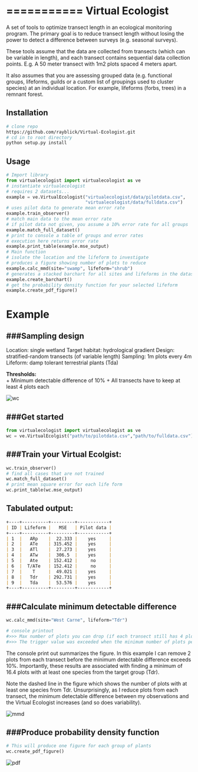 ===========
Virtual Ecologist
===========

A set of tools to optimize transect length in an ecological monitoring program.
The primary goal is to reduce transect length without losing the power to
detect a difference between surveys (e.g. seasonal surveys).  

These tools assume that the data are collected from transects (which can be
 variable in length), and each transect contains sequential data collection points.
E.g. A 50 meter transect with 1m2 plots spaced 4 meters apart.   

It also assumes that you are assessing grouped data (e.g. functional groups,
lifeforms, guilds or a custom list of groupings used to cluster species) at an
individual location. For example, lifeforms (forbs, trees) in a remnant forest.


Installation
-----------
```bash
# clone repo
https://github.com/rayblick/Virtual-Ecologist.git
# cd in to root directory
python setup.py install
```

Usage
------------

```python
# Import library
from virtualecologist import virtualecologist as ve
# instantiate virtualecologist
# requires 2 datasets...
example = ve.VirtualEcologist("virtualecologist/data/pilotdata.csv",
                              "virtualecologist/data/fulldata.csv")
# uses pilot data to generate mean error rate
example.train_observer()
# match main data to the mean error rate
# if pilot data not given, you assume a 10% error rate for all groups
example.match_full_dataset()
# print to console a table of groups and error rates
# execution here returns error rate
example.print_table(example.mse_output)
# Main function
# isolate the location and the lifeform to investigate
# produces a figure showing number of plots to reduce
example.calc_mmd(site="swamp", lifeform="shrub")
# generates a stacked barchart for all sites and lifeforms in the dataset
example.create_barchart()
# get the probability density function for your selected lifeform
example.create_pdf_figure()
```

Example
==============

###Sampling design
--------------
Location: single wetland
Target habitat: hydrological gradient
Design: stratified-random transects (of variable length)
Sampling: 1m plots every 4m
Lifeform: damp tolerant terrestrial plants (Tda)

**Thresholds:**   
    + Minimum detectable difference of 10%
    + All transects have to keep at least 4 plots each

![wc](https://raw.github.com/rayblick/Virtual-Ecologist/master/img/transects2014.jpg)


###Get started
-------------
```python
from virtualecologist import virtualecologist as ve
wc = ve.VirtualEcolgist("path/to/pilotdata.csv","path/to/fulldata.csv")
```

###Train your Virtual Ecolgist:
-------------
```python
wc.train_observer()
# find all cases that are not trained
wc.match_full_dataset()
# print mean square error for each life form
wc.print_table(wc.mse_output)
```

**Tabulated output:**
-------------
```markdown
+----+----------+---------+------------+
| ID | Lifeform |   MSE   | Pilot data |
+----+----------+---------+------------+
| 1  |   ARp    |  22.333 |    yes     |
| 2  |   ATe    | 315.452 |    yes     |
| 3  |   ATl    |  27.273 |    yes     |
| 4  |   ATw    |  306.5  |    yes     |
| 5  |   Ate    | 152.412 |     no     |
| 6  |  T/ATe   | 152.412 |     no     |
| 7  |    T     |  49.021 |    yes     |
| 8  |   Tdr    | 292.731 |    yes     |
| 9  |   Tda    |  53.576 |    yes     |
+----+----------+---------+------------+
```

###Calculate minimum detectable difference
--------------
```python
wc.calc_mmd(site="West Carne", lifeform="Tdr")

# console printout
#>>> Max number of plots you can drop (if each transect still has 4 plots) is: 2.0
#>>> The trigger value was exceeded when the minimum number of plots per transect was less than: 16.4
```
The console print out summarizes the figure. In this example I can remove 2 plots
from each transect before the minimum detectable difference exceeds 10%. Importantly,
these results are associated with finding a minimum of 16.4 plots with at least
one species from the target group (Tdr).

Note the dashed line in the figure which shows the number of plots with at least one species
from Tdr. Unsurprisingly, as I reduce plots from each transect, the minimum
detectable difference between my observations and the Virtual Ecologist increases
(and so does variability).

![mmd](https://raw.github.com/rayblick/Virtual-Ecologist/master/img/mmd.png)


###Produce probability density function
--------------
```python
# This will produce one figure for each group of plants
wc.create_pdf_figure()
```
![pdf](https://raw.github.com/rayblick/Virtual-Ecologist/master/img/pdf.png)
